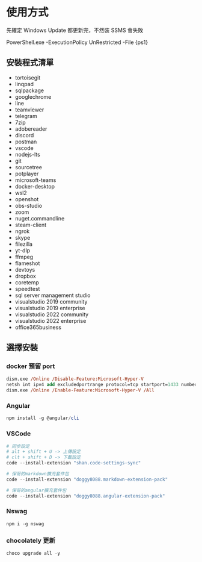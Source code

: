 # 使用方式

先確定 Windows Update 都更新完，不然裝 SSMS 會失敗

PowerShell.exe -ExecutionPolicy UnRestricted -File {ps1}

## 安裝程式清單

- tortoisegit
- linqpad
- sqlpackage
- googlechrome
- line
- teamviewer
- telegram
- 7zip
- adobereader
- discord
- postman
- vscode
- nodejs-lts
- git
- sourcetree
- potplayer
- microsoft-teams
- docker-desktop
- wsl2
- openshot
- obs-studio
- zoom
- nuget.commandline
- steam-client
- ngrok
- skype
- filezilla
- yt-dlp
- ffmpeg
- flameshot
- devtoys
- dropbox
- coretemp
- speedtest
- sql server management studio
- visualstudio 2019 community
- visualstudio 2019 enterprise
- visualstudio 2022 community
- visualstudio 2022 enterprise
- office365business

## 選擇安裝

### docker 預留 port

```ps
dism.exe /Online /Disable-Feature:Microsoft-Hyper-V
netsh int ipv4 add excludedportrange protocol=tcp startport=1433 numberofports=1
dism.exe /Online /Enable-Feature:Microsoft-Hyper-V /All
```

### Angular

```powershell
npm install -g @angular/cli
```

### VSCode

```powershell
# 同步設定
# alt + shift + U -> 上傳設定
# clt + shift + D -> 下載設定
code --install-extension "shan.code-settings-sync"

# 保哥的markdown擴充套件包
code --install-extension "doggy8088.markdown-extension-pack"

# 保哥的angular擴充套件包
code --install-extension "doggy8088.angular-extension-pack"
```

### Nswag

```powershell
npm i -g nswag
```

### chocolately 更新

```powershell
choco upgrade all -y
```
